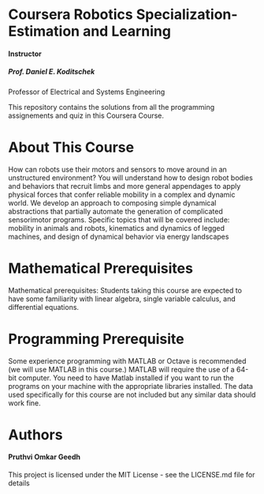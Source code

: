 <h1>Coursera Robotics Specialization- Estimation and Learning</h1>
<h4>Instructor</h4> 
<h5>Prof. Daniel E. Koditschek</h5>Professor of Electrical and Systems Engineering

This repository contains the solutions from all the programming assignements and quiz in this Coursera Course.

<h1>About This Course</h1>
How can robots use their motors and sensors to move around in an unstructured environment?  You will understand how to design robot bodies and behaviors that recruit limbs and more general appendages to apply physical forces that confer reliable mobility in a complex and dynamic world.  We develop an approach to composing simple dynamical abstractions that partially automate the generation of complicated sensorimotor programs.  Specific topics that will be covered include: mobility in animals and robots, kinematics and dynamics of legged machines, and design of dynamical behavior via energy landscapes

<h1>Mathematical Prerequisites</h1>
Mathematical prerequisites: Students taking this course are expected to have some familiarity with linear algebra, single variable calculus, and differential equations.

<h1>Programming Prerequisite</h1>
Some experience programming with MATLAB or Octave is recommended (we will use MATLAB in this course.) MATLAB will require the use of a 64-bit computer.
You need to have Matlab installed if you want to run the programs on your machine with the appropriate libraries installed. The data used specifically for this course are not included but any similar data should work fine.

<h1>Authors</h1>
<h4>Pruthvi Omkar Geedh</h4>
This project is licensed under the MIT License - see the LICENSE.md file for details
